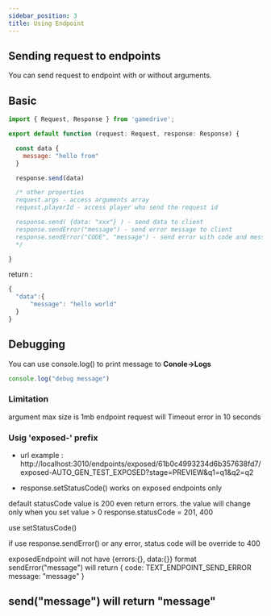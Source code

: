 ```yaml
---
sidebar_position: 3
title: Using Endpoint
---
```


## Sending request to endpoints
You can send request to endpoint with or without arguments.

## Basic
```js title="endpoint: Basic"
import { Request, Response } from 'gamedrive';

export default function (request: Request, response: Response) {

  const data {
    message: "hello from"
  }

  response.send(data)

  /* other properties
  request.args - access arguments array
  request.playerId - access player who send the request id

  response.send( {data: "xxx"} ) - send data to client
  response.sendError("message") - send error message to client
  response.sendError("CODE", "message") - send error with code and message to client
  */

}
```

return :
```jsx
{
  "data":{
      "message": "hello world"
  }
}
```
## Debugging 
You can use console.log() to print message to **Conole->Logs**
```js title="endpionts debugging"
console.log("debug message")
```

### Limitation
argument max size is 1mb 
endpoint request will Timeout error in 10 seconds

### Usig 'exposed-' prefix
 - url example : http://localhost:3010/endpoints/exposed/61b0c4993234d6b357638fd7/exposed-AUTO_GEN_TEST_EXPOSED?stage=PREVIEW&q1=q1&q2=q2

 - response.setStatusCode() works on exposed endpoints only 
 
 default statusCode value is 200 even return errors. the value will change only when you set value > 0 response.statusCode = 201, 400

 use setStatusCode()

 if use response.sendError() or any error, status code will be override to 400

  exposedEndpoint will not have {errors:{}, data:{}} format
 sendError("message") will return 
 {
  code: TEXT_ENDPOINT_SEND_ERROR
  message: "message"
 }

 send("message") will return 
  "message"
 -
